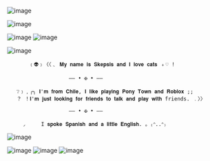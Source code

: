
![image](https://github.com/user-attachments/assets/3a590475-246d-46ed-a09e-83ec21b2a51a)

![image](https://github.com/user-attachments/assets/30d1eed0-3624-4d64-b32d-3657b896c6d7)



![image](https://github.com/user-attachments/assets/24d98067-8b7a-48d3-9f26-c6789f486f18)          ![image](https://github.com/user-attachments/assets/ad2c1a7b-f93c-46d0-8838-fd26ec6fc3a2)

![image](https://github.com/user-attachments/assets/a94ae8e1-50fd-4baa-a68a-37c8b92e2036)




           ﹙👽﹚〈〈﹑ 𝐌𝐲 𝐧𝐚𝐦𝐞 𝐢𝐬 𝐒𝐤𝐞𝐩𝐬𝐢𝐬 𝐚𝐧𝐝 𝐈 𝐥𝐨𝐯𝐞 𝐜𝐚𝐭𝐬 ﹢♡ ! 
                                        
                        —— • ✠ • ——
                                           
       ❔﹚﹐╭╮ 𝐈'𝐦 𝐟𝐫𝐨𝐦 𝐂𝐡𝐢𝐥𝐞, 𝐈 𝐥𝐢𝐤𝐞 𝐩𝐥𝐚𝐲𝐢𝐧𝐠 𝐏𝐨𝐧𝐲 𝐓𝐨𝐰𝐧 𝐚𝐧𝐝 𝐑𝐨𝐛𝐥𝐨𝐱 ;; 
       ？ ！𝐈'𝐦 𝐣𝐮𝐬𝐭 𝐥𝐨𝐨𝐤𝐢𝐧𝐠 𝐟𝐨𝐫 𝐟𝐫𝐢𝐞𝐧𝐝𝐬 𝐭𝐨 𝐭𝐚𝐥𝐤 𝐚𝐧𝐝 𝐩𝐥𝐚𝐲 𝐰𝐢𝐭𝐡 friends. ﹒〉〉
 
                        —— • ✠ • ——
 
         ◞     I 𝐬𝐩𝐨𝐤𝐞 𝐒𝐩𝐚𝐧𝐢𝐬𝐡 𝐚𝐧𝐝 𝐚 𝐥𝐢𝐭𝐭𝐥𝐞 𝐄𝐧𝐠𝐥𝐢𝐬𝐡. 。₍ᐢ..ᐢ₎

   ![image](https://github.com/user-attachments/assets/c795e8fb-2203-4bae-800c-a62c2d42ba6b)

 
 ![image](https://github.com/user-attachments/assets/3d11d977-72bf-4c50-8174-3aa3b5a9ce7d) ![image](https://github.com/user-attachments/assets/d12d88f0-d5fe-4aa9-9a9a-ae42f578bb72) ![image](https://github.com/user-attachments/assets/eed18893-bf23-4564-ba1c-6d85ae2a434e)

